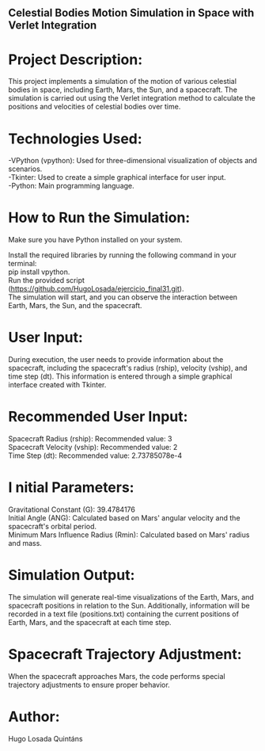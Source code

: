 ## Celestial Bodies Motion Simulation in Space with Verlet Integration

# Project Description:
This project implements a simulation of the motion of various celestial bodies in space, including Earth, Mars, the Sun, and a spacecraft. The simulation is carried out using the Verlet integration method to calculate the positions and velocities of celestial bodies over time.

# Technologies Used:
-VPython (vpython): Used for three-dimensional visualization of objects and scenarios. <br>
-Tkinter: Used to create a simple graphical interface for user input. <br>
-Python: Main programming language.

# How to Run the Simulation:
Make sure you have Python installed on your system. 

Install the required libraries by running the following command in your terminal: <br>
pip install vpython.<br>
Run the provided script (https://github.com/HugoLosada/ejercicio_final31.git). <br>
The simulation will start, and you can observe the interaction between Earth, Mars, the Sun, and the spacecraft.

# User Input:
During execution, the user needs to provide information about the spacecraft, including the spacecraft's radius (rship), velocity (vship), and time step (dt). This information is entered through a simple graphical interface created with Tkinter.

# Recommended User Input:
Spacecraft Radius (rship): Recommended value: 3 <br>
Spacecraft Velocity (vship): Recommended value: 2 <br>
Time Step (dt): Recommended value: 2.73785078e-4

# I nitial Parameters:
Gravitational Constant (G): 39.4784176 <br>
Initial Angle (ANG): Calculated based on Mars' angular velocity and the spacecraft's orbital period. <br>
Minimum Mars Influence Radius (Rmin): Calculated based on Mars' radius and mass.

# Simulation Output:
The simulation will generate real-time visualizations of the Earth, Mars, and spacecraft positions in relation to the Sun. Additionally, information will be recorded in a text file (positions.txt) containing the current positions of Earth, Mars, and the spacecraft at each time step.

# Spacecraft Trajectory Adjustment:
When the spacecraft approaches Mars, the code performs special trajectory adjustments to ensure proper behavior.

# Author:
Hugo Losada Quintáns
